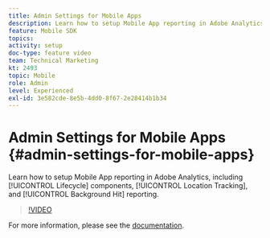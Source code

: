 ```yaml
---
title: Admin Settings for Mobile Apps
description: Learn how to setup Mobile App reporting in Adobe Analytics, including Lifecycle components, Location Tracking, and Background Hit reporting.
feature: Mobile SDK
topics: 
activity: setup
doc-type: feature video
team: Technical Marketing
kt: 2493
topic: Mobile
role: Admin
level: Experienced
exl-id: 3e582cde-8e5b-4dd0-8f67-2e28414b1b34
---
```

# Admin Settings for Mobile Apps {#admin-settings-for-mobile-apps}

Learn how to setup Mobile App reporting in Adobe Analytics, including [!UICONTROL Lifecycle] components, [!UICONTROL Location Tracking], and [!UICONTROL Background Hit] reporting.

>[!VIDEO](https://video.tv.adobe.com/v/25961/?quality=12&learn=on)

For more information, please see the [documentation](https://experienceleague.adobe.com/docs/mobile-services/using/get-started-ug/gs.html?lang=en).
